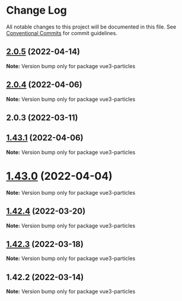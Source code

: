 # Change Log

All notable changes to this project will be documented in this file.
See [Conventional Commits](https://conventionalcommits.org) for commit guidelines.

## [2.0.5](https://github.com/matteobruni/tsparticles/compare/vue3-particles@2.0.4...vue3-particles@2.0.5) (2022-04-14)

**Note:** Version bump only for package vue3-particles





## [2.0.4](https://github.com/matteobruni/tsparticles/compare/vue3-particles@1.43.1...vue3-particles@2.0.4) (2022-04-06)

**Note:** Version bump only for package vue3-particles





## 2.0.3 (2022-03-11)
## [1.43.1](https://github.com/matteobruni/tsparticles/compare/vue3-particles@1.43.0...vue3-particles@1.43.1) (2022-04-06)

**Note:** Version bump only for package vue3-particles





# [1.43.0](https://github.com/matteobruni/tsparticles/compare/vue3-particles@1.42.4...vue3-particles@1.43.0) (2022-04-04)

**Note:** Version bump only for package vue3-particles





## [1.42.4](https://github.com/matteobruni/tsparticles/compare/vue3-particles@1.42.3...vue3-particles@1.42.4) (2022-03-20)

**Note:** Version bump only for package vue3-particles





## [1.42.3](https://github.com/matteobruni/tsparticles/compare/vue3-particles@1.42.2...vue3-particles@1.42.3) (2022-03-18)

**Note:** Version bump only for package vue3-particles





## 1.42.2 (2022-03-14)

**Note:** Version bump only for package vue3-particles
